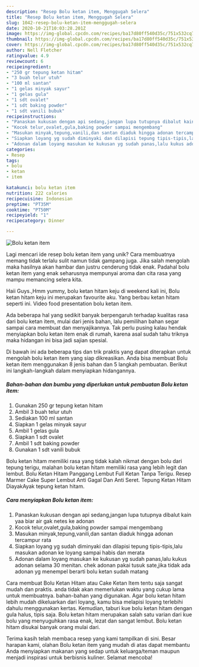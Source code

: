 ```yaml
---
description: "Resep Bolu ketan item, Menggugah Selera"
title: "Resep Bolu ketan item, Menggugah Selera"
slug: 1042-resep-bolu-ketan-item-menggugah-selera
date: 2020-10-21T10:03:28.201Z
image: https://img-global.cpcdn.com/recipes/ba17d80ff540d35c/751x532cq70/bolu-ketan-item-foto-resep-utama.jpg
thumbnail: https://img-global.cpcdn.com/recipes/ba17d80ff540d35c/751x532cq70/bolu-ketan-item-foto-resep-utama.jpg
cover: https://img-global.cpcdn.com/recipes/ba17d80ff540d35c/751x532cq70/bolu-ketan-item-foto-resep-utama.jpg
author: Nell Fletcher
ratingvalue: 4.9
reviewcount: 6
recipeingredient:
- "250 gr tepung ketan hitam"
- "3 buah telur utuh"
- "100 ml santan"
- "1 gelas minyak sayur"
- "1 gelas gula"
- "1 sdt ovalet"
- "1 sdt baking powder"
- "1 sdt vanili bubuk"
recipeinstructions:
- "Panaskan kukusan dengan api sedang,jangan lupa tutupnya dibalut kain yaa biar air gak netes ke adonan"
- "Kocok telur,ovalet,gula,baking powder sampai mengembang"
- "Masukan minyak,tepung,vanili,dan santan diaduk hingga adonan tercampur rata"
- "Siapkan loyang yg sudah diminyaki dan dilapisi tepung tipis-tipis,lalu masukan adonan ke loyang sampai habis dan merata"
- "Adonan dalam loyang masukan ke kukusan yg sudah panas,lalu kukus adonan selama 30 menitan. chek adonan pakai tusuk sate,jika tidak ada adonan yg menempel berarti bolu ketan sudah matang"
categories:
- Resep
tags:
- bolu
- ketan
- item

katakunci: bolu ketan item 
nutrition: 222 calories
recipecuisine: Indonesian
preptime: "PT35M"
cooktime: "PT50M"
recipeyield: "1"
recipecategory: Dinner

---
```



![Bolu ketan item](https://img-global.cpcdn.com/recipes/ba17d80ff540d35c/751x532cq70/bolu-ketan-item-foto-resep-utama.jpg)

Lagi mencari ide resep bolu ketan item yang unik? Cara membuatnya memang tidak terlalu sulit namun tidak gampang juga. Jika salah mengolah maka hasilnya akan hambar dan justru cenderung tidak enak. Padahal bolu ketan item yang enak seharusnya mempunyai aroma dan cita rasa yang mampu memancing selera kita.

Haii Guys.,Hmm yummy, bolu ketan hitam keju di weekend kali ini, Bolu ketan hitam keju ini merupakan favourite aku. Yang berbau ketan hitam seperti ini. Video food presentation bolu ketan item.

Ada beberapa hal yang sedikit banyak berpengaruh terhadap kualitas rasa dari bolu ketan item, mulai dari jenis bahan, lalu pemilihan bahan segar sampai cara membuat dan menyajikannya. Tak perlu pusing kalau hendak menyiapkan bolu ketan item enak di rumah, karena asal sudah tahu triknya maka hidangan ini bisa jadi sajian spesial.


Di bawah ini ada beberapa tips dan trik praktis yang dapat diterapkan untuk mengolah bolu ketan item yang siap dikreasikan. Anda bisa membuat Bolu ketan item menggunakan 8 jenis bahan dan 5 langkah pembuatan. Berikut ini langkah-langkah dalam menyiapkan hidangannya.

<!--inarticleads1-->

##### Bahan-bahan dan bumbu yang diperlukan untuk pembuatan Bolu ketan item:

1. Gunakan 250 gr tepung ketan hitam
1. Ambil 3 buah telur utuh
1. Sediakan 100 ml santan
1. Siapkan 1 gelas minyak sayur
1. Ambil 1 gelas gula
1. Siapkan 1 sdt ovalet
1. Ambil 1 sdt baking powder
1. Gunakan 1 sdt vanili bubuk


Bolu ketan hitam memiliki rasa yang tidak kalah nikmat dengan bolu dari tepung terigu, malahan bolu ketan hitam memiliki rasa yang lebih legit dan lembut. Bolu Ketan Hitam Panggang Lembut Full Ketan Tanpa Terigu. Resep Marmer Cake Super Lembut Anti Gagal Dan Anti Seret. Tepung Ketan Hitam DiayakAyak tepung ketan hitam. 

<!--inarticleads2-->

##### Cara menyiapkan Bolu ketan item:

1. Panaskan kukusan dengan api sedang,jangan lupa tutupnya dibalut kain yaa biar air gak netes ke adonan
1. Kocok telur,ovalet,gula,baking powder sampai mengembang
1. Masukan minyak,tepung,vanili,dan santan diaduk hingga adonan tercampur rata
1. Siapkan loyang yg sudah diminyaki dan dilapisi tepung tipis-tipis,lalu masukan adonan ke loyang sampai habis dan merata
1. Adonan dalam loyang masukan ke kukusan yg sudah panas,lalu kukus adonan selama 30 menitan. chek adonan pakai tusuk sate,jika tidak ada adonan yg menempel berarti bolu ketan sudah matang


Cara membuat Bolu Ketan Hitam atau Cake Ketan Item tentu saja sangat mudah dan praktis. anda tidak akan memerlukan waktu yang cukup lama untuk membuatnya. bahan-bahan yang digunakan. Agar bolu ketan hitam lebih mudah dikeluarkan dari loyang, kamu bisa melapisi loyang terlebihi dahulu menggunakan kertas. Kemudian, taburi kue bolu ketan hitam dengan gula halus, tipis saja. Bolu ketan hitam merupakan salah satu varian dari kue bolu yang menyuguhkan rasa enak, lezat dan sangat lembut. Bolu ketan hitam disukai banyak orang mulai dari. 

Terima kasih telah membaca resep yang kami tampilkan di sini. Besar harapan kami, olahan Bolu ketan item yang mudah di atas dapat membantu Anda menyiapkan makanan yang sedap untuk keluarga/teman maupun menjadi inspirasi untuk berbisnis kuliner. Selamat mencoba!
